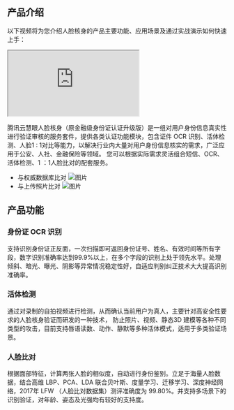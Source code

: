 ## 产品介绍
以下视频将为您介绍人脸核身的产品主要功能、应用场景及通过实战演示如何快速上手：
<div class="doc-video-mod"><iframe src="https://cloud.tencent.com/edu/learning/quick-play/1586-11035?source=gw.doc.media&withPoster=1&notip=1"></iframe></div>

腾讯云慧眼人脸核身（原金融级身份证认证升级版）是一组对用户身份信息真实性进行验证审核的服务套件，提供各类认证功能模块，包含证件 OCR 识别、活体检测、人脸1 : 1对比等能力，以解决行业内大量对用户身份信息核实的需求，广泛应用于公安、人社、金融保险等领域。
您可以根据实际需求灵活组合短信、OCR、活体检测、1 ：1人脸比对的配套服务。
- 与权威数据库比对
![图片](https://main.qcloudimg.com/raw/748ef875fb516238ca52d883ebd460f6.svg)
- 与上传照片比对
![图片](https://main.qcloudimg.com/raw/0c3c2c995ab11c1070c4087d8449aa17.svg)

## 产品功能
### 身份证 OCR 识别
支持识别身份证正反面，一次扫描即可返回身份证号、姓名、有效时间等所有字段，数字识别准确率达到99.9%以上，在多个字段的识别上处于领先水平。处理倾斜、暗光、曝光、阴影等异常情况稳定性好，自适应判别纠正技术大大提高识别准确率。

### 活体检测
通过对录制的自拍视频进行检测，从而确认当前用户为真人，主要针对高安全性要求的人脸核身验证而研发的一种技术， 防止照片、视频、静态3D 建模等各种不同类型的攻击，目前支持唇语读数、动作、静默等多种活体模式，适用于多类验证场景。

### 人脸比对
根据面部特征，计算两张人脸的相似度，自动进行身份鉴别。立足于海量人脸数据，结合高维 LBP、PCA、LDA 联合贝叶斯、度量学习、迁移学习、深度神经网络，2017年 LFW （人脸比对数据集）测评准确度为 99.80%。并支持多场景下的识别验证，对年龄、姿态及光强均有较好的支持度。
